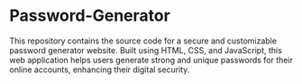 # Password-Generator
This repository contains the source code for a secure and customizable password generator website. Built using HTML, CSS, and JavaScript, this web application helps users generate strong and unique passwords for their online accounts, enhancing their digital security.
